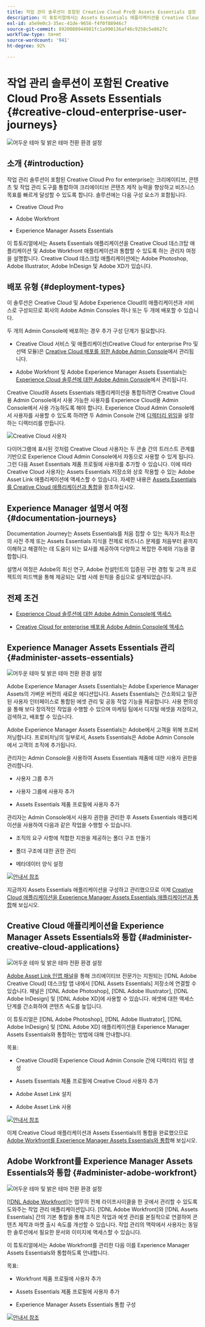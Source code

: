 ```yaml
---
title: 작업 관리 솔루션이 포함된 Creative Cloud Pro용 Assets Essentials 설정
description: 이 튜토리얼에서는 Assets Essentials 애플리케이션을 Creative Cloud 데스크탑 애플리케이션 및 Adobe Workfront 애플리케이션과 통합할 수 있도록 하는 관리자 여정을 설명합니다. Creative Cloud 데스크탑 애플리케이션에는 Adobe Photoshop, Adobe Illustrator, Adobe InDesign 및 Adobe XD가 있습니다.
exl-id: a5e9e0c3-35ec-41de-9656-f4f0f88946c7
source-git-commit: 8920080944981fc1a990136af46c9258c5e8627c
workflow-type: tm+mt
source-wordcount: '941'
ht-degree: 92%

---
```


# 작업 관리 솔루션이 포함된 Creative Cloud Pro용 Assets Essentials {#creative-cloud-enterprise-user-journeys}

![어두운 테마 및 밝은 테마 전환 환경 설정](assets/cce-next-banner-landing-page.png)

## 소개 {#introduction}

작업 관리 솔루션이 포함된 Creative Cloud Pro for enterprise는 크리에이티브, 콘텐츠 및 작업 관리 도구를 통합하여 크리에이티브 콘텐츠 제작 능력을 향상하고 비즈니스 목표를 빠르게 달성할 수 있도록 합니다. 솔루션에는 다음 구성 요소가 포함됩니다.

* Creative Cloud Pro

* Adobe Workfront

* Experience Manager Assets Essentials

이 튜토리얼에서는 Assets Essentials 애플리케이션을 Creative Cloud 데스크탑 애플리케이션 및 Adobe Workfront 애플리케이션과 통합할 수 있도록 하는 관리자 여정을 설명합니다. Creative Cloud 데스크탑 애플리케이션에는 Adobe Photoshop, Adobe Illustrator, Adobe InDesign 및 Adobe XD가 있습니다.

## 배포 유형 {#deployment-types}

이 솔루션은 Creative Cloud 및 Adobe Experience Cloud의 애플리케이션과 서비스로 구성되므로 회사의 Adobe Admin Consoles 하나 또는 두 개에 배포할 수 있습니다.

두 개의 Admin Console에 배포하는 경우 추가 구성 단계가 필요합니다.

* Creative Cloud 서비스 및 애플리케이션(Creative Cloud for enterprise Pro 및 선택 모듈)은 [Creative Cloud 배포를 위한 Adobe Admin Console](https://helpix.adobe.com/content/help/en/enterprise/admin-guide.html)에서 관리됩니다.

* Adobe Workfront 및 Adobe Experience Manager Assets Essentials는 [Experience Cloud 솔루션에 대한 Adobe Admin Console](https://experienceleague.adobe.com/docs/core-services/interface/administration/admin-getting-started.html)에서 관리됩니다.

Creative Cloud와 Assets Essentials 애플리케이션을 통합하려면 Creative Cloud용 Admin Console에서 사용 가능한 사용자를 Experience Cloud용 Admin Console에서 사용 가능하도록 해야 합니다. Experience Cloud Admin Console에서 사용자를 사용할 수 있도록 하려면 두 Admin Console 간에 [디렉터리 위임](https://helpx.adobe.com/enterprise/using/set-up-identity.html#directory-trusting)을 설정하는 디렉터리를 만듭니다.

![Creative Cloud 사용자](assets/creative-cloud-users.svg)

다이어그램에 표시된 것처럼 Creative Cloud 사용자는 두 콘솔 간의 트러스트 관계를 기반으로 Experience Cloud Admin Console에서 자동으로 사용할 수 있게 됩니다. 그런 다음 Asset Essentials 제품 프로필에 사용자를 추가할 수 있습니다. 이에 따라 Creative Cloud 사용자는 Assets Essentials 저장소와 상호 작용할 수 있는 Adobe Asset Link 애플리케이션에 액세스할 수 있습니다. 자세한 내용은 [Assets Essentials를 Creative Cloud 애플리케이션과 통합](integrate-with-creative-cloud.md)을 참조하십시오.

## Experience Manager 설명서 여정 {#documentation-journeys}

Documentation Journey는 Assets Essentials를 처음 접할 수 있는 독자가 최소한의 사전 주제 또는 Assets Essentials 지식을 전제로 비즈니스 문제를 처음부터 끝까지 이해하고 해결하는 데 도움이 되는 묘사를 제공하여 다양하고 복잡한 주제와 기능을 결합합니다.

설명서 여정은 Adobe의 최신 연구, Adobe 컨설턴트의 입증된 구현 경험 및 고객 프로젝트의 피드백을 통해 제공되는 모범 사례 원칙을 중심으로 설계되었습니다.

## 전제 조건

* [Experience Cloud 솔루션에 대한 Adobe Admin Console에 액세스](https://experienceleague.adobe.com/docs/core-services/interface/administration/admin-getting-started.html)

* [Creative Cloud for enterprise 배포용 Adobe Admin Console에 액세스](https://helpx.adobe.com/enterprise/admin-guide.html)

## Experience Manager Assets Essentials 관리 {#administer-assets-essentials}

![어두운 테마 및 밝은 테마 전환 환경 설정](assets/cce-assets.png)

Adobe Experience Manager Assets Essentials는 Adobe Experience Manager Assets의 가벼운 버전의 새로운 에디션입니다. Assets Essentials는 간소화되고 일관된 사용자 인터페이스로 통합된 에셋 관리 및 공동 작업 기능을 제공합니다. 사용 편의성을 통해 보다 창의적인 작업을 수행할 수 있으며 마케팅 팀에서 디지털 에셋을 저장하고, 검색하고, 배포할 수 있습니다.

Adobe Experience Manager Assets Essentials는 Adobe에서 고객을 위해 프로비저닝합니다. 프로비저닝의 일부로서, Assets Essentials은 Adobe Admin Console에서 고객의 조직에 추가됩니다.

관리자는 Admin Console을 사용하여 Assets Essentials 제품에 대한 사용자 권한을 관리합니다.

* 사용자 그룹 추가

* 사용자 그룹에 사용자 추가

* Assets Essentials 제품 프로필에 사용자 추가

관리자는 Admin Console에서 사용자 권한을 관리한 후 Assets Essentials 애플리케이션을 사용하여 다음과 같은 작업을 수행할 수 있습니다.

* 조직의 요구 사항에 적합한 지원을 제공하는 폴더 구조 만들기

* 폴더 구조에 대한 권한 관리

* 메타데이터 양식 설정

[![안내서 참조](https://helpx.adobe.com/content/dam/help/en/marketing-cloud/how-to/digital-foundation/_jcr_content/main-pars/image_1250343773/see-the-guide-sm.png)](deploy-administer.md)

지금까지 Assets Essentials 애플리케이션을 구성하고 관리했으므로 이제 [Creative Cloud 애플리케이션을 Experience Manager Assets Essentials 애플리케이션과 통합](integrate-with-creative-cloud.md)해 보십시오.

## Creative Cloud 애플리케이션을 Experience Manager Assets Essentials와 통합 {#administer-creative-cloud-applications}

![어두운 테마 및 밝은 테마 전환 환경 설정](assets/cce-creative-cloud.png)

[Adobe Asset Link 인앱 패널](https://www.adobe.com/kr/creativecloud/business/enterprise/adobe-asset-link.html)을 통해 크리에이티브 전문가는 지원되는 [!DNL Adobe Creative Cloud] 데스크탑 앱 내에서 [!DNL Assets Essentials] 저장소에 연결할 수 있습니다. 패널은 [!DNL Adobe Photoshop], [!DNL Adobe Illustrator], [!DNL Adobe InDesign] 및 [!DNL Adobe XD]에 사용할 수 있습니다. 에셋에 대한 액세스 단계를 간소화하여 콘텐츠 속도를 높입니다.

이 튜토리얼은 [!DNL Adobe Photoshop], [!DNL Adobe Illustrator], [!DNL Adobe InDesign] 및 [!DNL Adobe XD] 애플리케이션을 Experience Manager Assets Essentials와 통합하는 방법에 대해 안내합니다.

목표:

* Creative Cloud와 Experience Cloud Admin Console 간에 디렉터리 위임 생성

* Assets Essentials 제품 프로필에 Creative Cloud 사용자 추가

* Adobe Asset Link 설치

* Adobe Asset Link 사용

[![안내서 참조](https://helpx.adobe.com/content/dam/help/en/marketing-cloud/how-to/digital-foundation/_jcr_content/main-pars/image_1250343773/see-the-guide-sm.png)](integrate-with-creative-cloud.md)

이제 Creative Cloud 애플리케이션과 Assets Essentials의 통합을 완료했으므로 [Adobe Workfront를 Experience Manager Assets Essentials와 통합](integrate-with-workfront.md)해 보십시오.

## Adobe Workfront를 Experience Manager Assets Essentials와 통합 {#administer-adobe-workfront}

![어두운 테마 및 밝은 테마 전환 환경 설정](assets/cce-workfront.png)

[[!DNL Adobe Workfront]](https://www.workfront.com/)는 업무의 전체 라이프사이클을 한 곳에서 관리할 수 있도록 도와주는 작업 관리 애플리케이션입니다. [!DNL Adobe Workfront]와 [!DNL Assets Essentials] 간의 기본 통합을 통해 조직은 작업과 에셋 관리를 본질적으로 연결하여 콘텐츠 제작과 마켓 출시 속도를 개선할 수 있습니다. 작업 관리의 맥락에서 사용자는 동일한 솔루션에서 필요한 문서와 이미지에 액세스할 수 있습니다.

이 튜토리얼에서는 Adobe Workfront를 관리한 다음 이를 Experience Manager Assets Essentials와 통합하도록 안내합니다.

목표:

* Workfront 제품 프로필에 사용자 추가

* Assets Essentials 제품 프로필에 사용자 추가

* Experience Manager Assets Essentials 통합 구성

[![안내서 참조](https://helpx.adobe.com/content/dam/help/en/marketing-cloud/how-to/digital-foundation/_jcr_content/main-pars/image_1250343773/see-the-guide-sm.png)](integrate-with-workfront.md)
